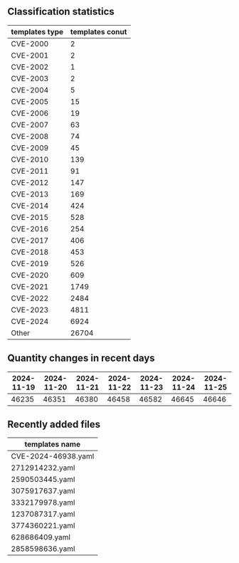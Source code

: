 ## Classification statistics
| templates type | templates conut | 
| --- | --- |
| CVE-2000 | 2 |
| CVE-2001 | 2 |
| CVE-2002 | 1 |
| CVE-2003 | 2 |
| CVE-2004 | 5 |
| CVE-2005 | 15 |
| CVE-2006 | 19 |
| CVE-2007 | 63 |
| CVE-2008 | 74 |
| CVE-2009 | 45 |
| CVE-2010 | 139 |
| CVE-2011 | 91 |
| CVE-2012 | 147 |
| CVE-2013 | 169 |
| CVE-2014 | 424 |
| CVE-2015 | 528 |
| CVE-2016 | 254 |
| CVE-2017 | 406 |
| CVE-2018 | 453 |
| CVE-2019 | 526 |
| CVE-2020 | 609 |
| CVE-2021 | 1749 |
| CVE-2022 | 2484 |
| CVE-2023 | 4811 |
| CVE-2024 | 6924 |
| Other | 26704 |
## Quantity changes in recent days
|2024-11-19 | 2024-11-20 | 2024-11-21 | 2024-11-22 | 2024-11-23 | 2024-11-24 | 2024-11-25|
|--- | ------ | ------ | ------ | ------ | ------ | ---|
|46235 | 46351 | 46380 | 46458 | 46582 | 46645 | 46646|
## Recently added files
| templates name | 
| --- |
| CVE-2024-46938.yaml |
| 2712914232.yaml |
| 2590503445.yaml |
| 3075917637.yaml |
| 3332179978.yaml |
| 1237087317.yaml |
| 3774360221.yaml |
| 628686409.yaml |
| 2858598636.yaml |
